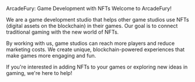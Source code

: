 ArcadeFury: Game Development with NFTs
Welcome to ArcadeFury!

We are a game development studio that helps other game studios use NFTs (digital assets on the blockchain) in their games. Our goal is to connect traditional gaming with the new world of NFTs.

By working with us, game studios can reach more players and reduce marketing costs. We create unique, blockchain-powered experiences that make games more engaging and fun.

If you're interested in adding NFTs to your games or exploring new ideas in gaming, we're here to help!
<!---
arcadefury/arcadefury is a ✨ special ✨ repository because its `README.md` (this file) appears on your GitHub profile.
You can click the Preview link to take a look at your changes.
--->
